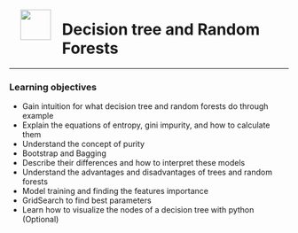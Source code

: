 <img src="http://imgur.com/1ZcRyrc.png" style="float: left; margin: 20px; height: 55px">

# Decision tree and Random Forests

---

### Learning objectives
- Gain intuition for what decision tree and random forests do through example
- Explain the equations of entropy, gini impurity, and how to calculate them 
- Understand the concept of purity
- Bootstrap and Bagging
- Describe their differences and how to interpret these models
- Understand the advantages and disadvantages of trees and random forests
- Model training and finding the features importance
- GridSearch to find best parameters
- Learn how to visualize the nodes of a decision tree with python (Optional)
